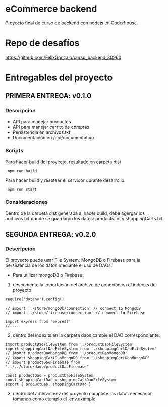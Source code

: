 # eCommerce backend

Proyecto final de curso de backend con nodejs en Coderhouse.

# Repo de desafíos

https://github.com/FelixGonzalo/curso_backend_30960

# Entregables del proyecto

## PRIMERA ENTREGA: v0.1.0

### Descripción

- API para manejar productos
- API para manejar carrito de compras
- Persistencia en archivos.txt
- Documentación en /api/documentation

### Scripts

Para hacer build del proyecto. resultado en carpeta dist

` npm run build`

Para hacer build y resetear el servidor durante desarrollo

` npm run start`

### Consideraciones

Dentro de la carpeta dist generada al hacer build, debe agergar los archivos.txt donde se guardarán los datos: products.txt y shoppingCarts.txt

## SEGUNDA ENTREGA: v0.2.0

### Descripción

El proyecto puede usar File System, MongoDB o Firebase para la persistencia de los datos mediante el uso de DAOs.

- Para utilizar mongoDB o Firebase:

1. descomente la importación del archivo de conexión en el index.ts del proyecto

```
require('dotenv').config()

// import './store/mongoDb/connection' // connect to MongoDB
// import './store/firebase/connection' // connect to Firebase

import express from 'express'
// ...
```

2. dentro del index.ts en la carpeta daos cambie el DAO correspondiente.

```
import productDaoFileSystem from './productDaoFileSystem'
import shoppingCartDaoFileSystem from './shoppingCartDaoFileSystem'
// import productDaoMongoDB from './productDaoMongoDB'
// import shoppingCartDaoMongoDB from './shoppingCartDaoMongoDB'
// import productDaoFirebase from '../../store/daos/productDaoFirebase'

const productDao = productDaoFileSystem
const shoppingCartDao = shoppingCartDaoFileSystem
export { productDao, shoppingCartDao }

```

3. dentro del archivo .env del proyecto complete los datos necesarios tomando como ejemplo el .env.example
